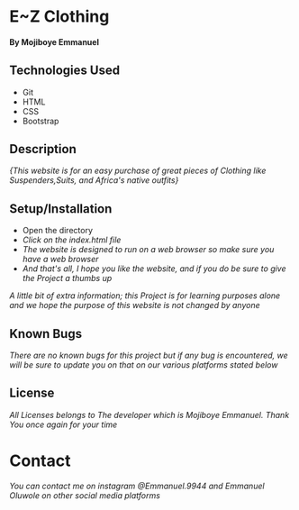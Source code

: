 # E~Z Clothing

#### By Mojiboye Emmanuel

## Technologies Used
* Git
* HTML
* CSS 
* Bootstrap 

## Description
_{This website is for an easy purchase of great pieces of Clothing like Suspenders,Suits, and Africa's native outfits}_

## Setup/Installation
* Open the directory
* _Click on the index.html file_
* _The website is designed to run on a web browser so make sure you have a web browser_
* _And that's all, I hope you like the website, and if you do be sure to give the Project a thumbs up_

_A little bit of extra information; this Project is for learning purposes alone and we hope the purpose of this website is not changed by anyone_

## Known Bugs
_There are no known bugs for this project but if any bug is encountered, we will be sure to update you on that on our various platforms stated below_

## License
_All Licenses belongs to The developer which is Mojiboye Emmanuel. Thank You once again for your time_

# Contact
_You can contact me on instagram @Emmanuel.9944 and Emmanuel Oluwole on other social media platforms_